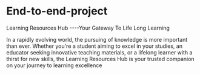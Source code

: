 # End-to-end-project
Learning Resources Hub ----Your Gateway To Life Long Learning

In a rapidly evolving world, the pursuing of knowledge is more important than ever.
Whether you're a student aiming to excel in your studies,
an educator seeking innovative teaching materials,
or a lifelong learner with a thirst for new skills,
the Learning Resources Hub is your trusted companion on your journey to learning excellence

